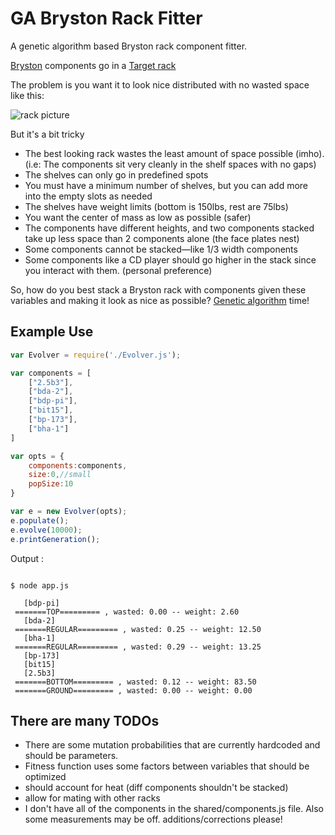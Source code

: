 # GA Bryston Rack Fitter

A genetic algorithm based Bryston rack component fitter.

[Bryston](http://bryston.com/) components go in a [Target rack](http://www.targetaudioproducts.com/component-stands.html)

The problem is you want it to look nice distributed with no wasted space like this:

![rack picture](http://www.bryston.com/images/products/Active_System/L_4.png)

But it's a bit tricky
* The best looking rack wastes the least amount of space possible (imho). (i.e: The components sit very cleanly in the shelf spaces with no gaps)
* The shelves can only go in predefined spots
* You must have a minimum number of shelves, but you can add more into the empty slots as needed
* The shelves have weight limits (bottom is 150lbs, rest are 75lbs)
* You want the center of mass as low as possible (safer)
* The components have different heights, and two components stacked take up less space than 2 components alone (the face plates nest)
* Some components cannot be stacked—like 1/3 width components
* Some components like a CD player should go higher in the stack since you interact with them. (personal preference)


So, how do you best stack a Bryston rack with components given these variables and making it look as nice as possible? [Genetic algorithm](https://en.wikipedia.org/wiki/Genetic_algorithm) time!

## Example Use

```javascript
var Evolver = require('./Evolver.js');

var components = [
    ["2.5b3"],
    ["bda-2"],
    ["bdp-pi"],
    ["bit15"],
    ["bp-173"],
    ["bha-1"]
]

var opts = {
    components:components,
    size:0,//small
    popSize:10
}

var e = new Evolver(opts);
e.populate();
e.evolve(10000);
e.printGeneration();
```
Output :
```console

$ node app.js

   [bdp-pi]
 =======TOP========= , wasted: 0.00 -- weight: 2.60
   [bda-2]
 =======REGULAR========= , wasted: 0.25 -- weight: 12.50
   [bha-1]
 =======REGULAR========= , wasted: 0.29 -- weight: 13.25
   [bp-173]
   [bit15]
   [2.5b3]
 =======BOTTOM========= , wasted: 0.12 -- weight: 83.50
 =======GROUND========= , wasted: 0.00 -- weight: 0.00
```

## There are many TODOs
* There are some mutation probabilities that are currently hardcoded and should be parameters.
* Fitness function uses some factors between variables that should be optimized
* should account for heat (diff components shouldn't be stacked)
* allow for mating with other racks
* I don't have all of the components in the shared/components.js file. Also some measurements may be off. additions/corrections please!


